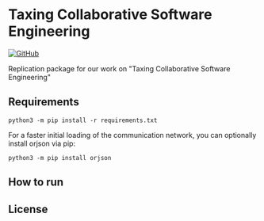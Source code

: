 # Taxing Collaborative Software Engineering

[![GitHub](https://img.shields.io/github/license/michaeldorner/tax_se)](./LICENSE)

Replication package for our work on "Taxing Collaborative Software Engineering"

## Requirements

```
python3 -m pip install -r requirements.txt
```

For a faster initial loading of the communication network, you can optionally install orjson via pip:
```
python3 -m pip install orjson
```

## How to run



## License

